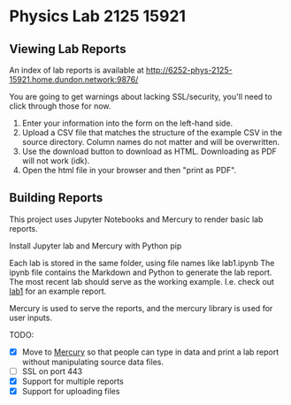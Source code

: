 # Physics Lab 2125 15921

## Viewing Lab Reports

An index of lab reports is available at http://6252-phys-2125-15921.home.dundon.network:9876/

You are going to get warnings about lacking SSL/security, you'll need to click through those for now.

1. Enter your information into the form on the left-hand side.
1. Upload a CSV file that matches the structure of the example CSV in the source directory. Column names do not matter and will be overwritten.
1. Use the download button to download as HTML. Downloading as PDF will not work (idk).
1. Open the html file in your browser and then "print as PDF".

## Building Reports

This project uses Jupyter Notebooks and Mercury to render basic lab reports.

Install Jupyter lab and Mercury with Python pip

Each lab is stored in the same folder, using file names like lab1.ipynb 
The ipynb file contains the Markdown and Python to generate the lab report.
The most recent lab should serve as the working example.
I.e. check out [lab1](lab1.ipynb) for an example report.

Mercury is used to serve the reports, and the mercury library is used for user inputs.

TODO:

- [x] Move to [Mercury](https://runmercury.com/) so that people can type in data and print a lab report without manipulating source data files.
- [ ] SSL on port 443
- [x] Support for multiple reports
- [x] Support for uploading files
